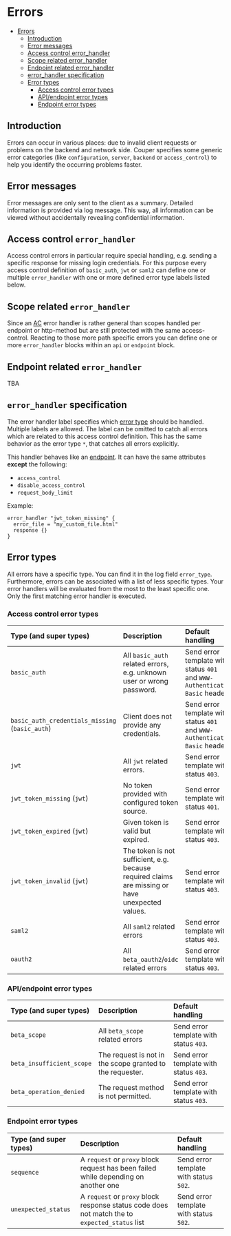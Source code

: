 # Errors

- [Errors](#errors)
  - [Introduction](#introduction)
  - [Error messages](#error-messages)
  - [Access control error_handler](#access-control-error_handler)
  - [Scope related error_handler](#scope-related-error_handler)
  - [Endpoint related error_handler](#endpoint-related-error_handler)
  - [error_handler specification](#error_handler-specification)
  - [Error types](#error-types)
    - [Access control error types](#access-control-error-types)
    - [API/endpoint error types](#api/endpoint-error-types)
    - [Endpoint error types](#endpoint-error-types)

## Introduction

Errors can occur in various places: due to invalid client requests or problems on the backend and network side.
Couper specifies some generic error categories (like `configuration`, `server`, `backend` or `access_control`) to help you identify the occurring problems faster.

## Error messages

Error messages are only sent to the client as a summary.
Detailed information is provided via log message. This way, all information can be viewed without accidentally revealing confidential information.

## Access control `error_handler`

Access control errors in particular require special handling, e.g. sending a specific response for missing login credentials.
For this purpose every access control definition of `basic_auth`, `jwt` or `saml2` can define one or multiple `error_handler` with one or more defined error type labels listed below.

## Scope related `error_handler`

Since an [AC](#access-control-error_handler) error handler is rather general than scopes handled per endpoint or http-method but are still protected with the
same access-control. Reacting to those more path specific errors you can define one or more `error_handler` blocks within
an `api` or `endpoint` block.

## Endpoint related `error_handler`

TBA

## `error_handler` specification

The error handler label specifies which [error type](#error-types)
should be handled. Multiple labels are allowed. The label can be omitted to catch all errors which are related to this access control definition. This has the same behavior as the error type `*`, that catches all errors explicitly.

This handler behaves like an [endpoint](REFERENCE.md#endpoint-block). It can have the same attributes **except** the following:

- `access_control`
- `disable_access_control`
- `request_body_limit`

Example:

```hcl
error_handler "jwt_token_missing" {
  error_file = "my_custom_file.html"
  response {}
}
```

## Error types

All errors have a specific type. You can find it in the log field `error_type`. Furthermore, errors can be associated with a list of less specific types. Your error handlers will be evaluated from the most to the least specific one. Only the first matching error handler is executed.

### Access control error types

| Type (and super types)                          | Description                                                                                      | Default handling                                                            |
|:------------------------------------------------|:-------------------------------------------------------------------------------------------------|:----------------------------------------------------------------------------|
| `basic_auth`                                    | All `basic_auth` related errors, e.g. unknown user or wrong password.                            | Send error template with status `401` and `WWW-Authenticate: Basic` header. |
| `basic_auth_credentials_missing` (`basic_auth`) | Client does not provide any credentials.                                                         | Send error template with status `401` and `WWW-Authenticate: Basic` header. |
| `jwt`                                           | All `jwt` related errors.                                                                        | Send error template with status `403`.                                      |
| `jwt_token_missing` (`jwt`)                     | No token provided with configured token source.                                                  | Send error template with status `401`.                                      |
| `jwt_token_expired` (`jwt`)                     | Given token is valid but expired.                                                                | Send error template with status `403`.                                      |
| `jwt_token_invalid` (`jwt`)                     | The token is not sufficient, e.g. because required claims are missing or have unexpected values. | Send error template with status `403`.                                      |
| `saml2`                                         | All `saml2` related errors                                                                       | Send error template with status `403`.                                      |
| `oauth2`                                        | All `beta_oauth2`/`oidc` related errors                                                          | Send error template with status `403`.                                      |

### API/endpoint error types

| Type (and super types)                          | Description                                                                                      | Default handling                                                            |
|:------------------------------------------------|:-------------------------------------------------------------------------------------------------|:----------------------------------------------------------------------------|
| `beta_scope`                                    | All `beta_scope` related errors                                                                  | Send error template with status `403`.                                      |
| `beta_insufficient_scope`                       | The request is not in the scope granted to the requester.                                        | Send error template with status `403`.                                      |
| `beta_operation_denied`                         | The request method is not permitted.                                                             | Send error template with status `403`.                                      |

### Endpoint error types

| Type (and super types)                          | Description                                                                                      | Default handling                                                            |
|:------------------------------------------------|:-------------------------------------------------------------------------------------------------|:----------------------------------------------------------------------------|
| `sequence`                                      | A `request` or `proxy` block request has been failed while depending on another one              | Send error template with status `502`.                                      |
| `unexpected_status`                             | A `request` or `proxy` block response status code does not match the to `expected_status` list   | Send error template with status `502`.                                      |
